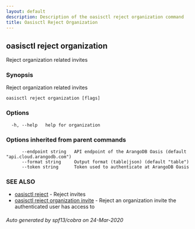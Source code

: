 ```yaml
---
layout: default
description: Description of the oasisctl reject organization command
title: Oasisctl Reject Organization
---
```

## oasisctl reject organization

Reject organization related invites

### Synopsis

Reject organization related invites

```
oasisctl reject organization [flags]
```

### Options

```
  -h, --help   help for organization
```

### Options inherited from parent commands

```
      --endpoint string   API endpoint of the ArangoDB Oasis (default "api.cloud.arangodb.com")
      --format string     Output format (table|json) (default "table")
      --token string      Token used to authenticate at ArangoDB Oasis
```

### SEE ALSO

* [oasisctl reject](oasisctl_reject.md)	 - Reject invites
* [oasisctl reject organization invite](oasisctl_reject_organization_invite.md)	 - Reject an organization invite the authenticated user has access to

###### Auto generated by spf13/cobra on 24-Mar-2020
